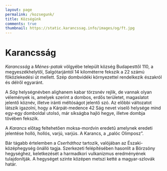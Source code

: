 ```yaml
---
layout: page
permalink: /kozsegunk/
title: Községünk
comments: true
thumbnail: https://static.karancssag.info/images/og/ft.jpg
---
```

# Karancsság

*Karancsság* a *Ménes-patak* völgyébe települt község Budapesttől 110, a megyeszékhelytől, Salgótarjántól 14 kilométerre fekszik a 22 számú főközlekedési út mellett. Szép dombvidéki környezettel rendelkezik északról és délről egyaránt.

A *Ság* helységnévben alighanem kabar törzsnév rejlik, de vannak olyan vélemények is, amelyek szerint a dombos, erdős területet, magaslatot jelentő köznév, illetve iránti méltóságot jelentő szó. Az előbbi változatot látszik igazolni, hogy a Kárpát-medence 42 Ság nevet viselő helysége mind egy-egy domboldal utolsó, már síkságba hajló hegye, illetve dombja tövében fekszik.

A *Karancs* előtag feltehetően moksa-mordvin eredetû amelynek eredeti jelentése holló, hollós, varjú, varjús.
A Karancs, a „palóc Olimposz”.

Bár tágabb értelemben a *Cserháthoz* tartozik, valójában az Északi-középhegység önálló tagja. Szerkezeti felépítésében hasonlít a Börzsöny hegységhez, keletkezését a harmadkori vulkanizmus eredményének tulajdonítják. A hegységet szinte középen metszi ketté a magyar-szlovák határ.
